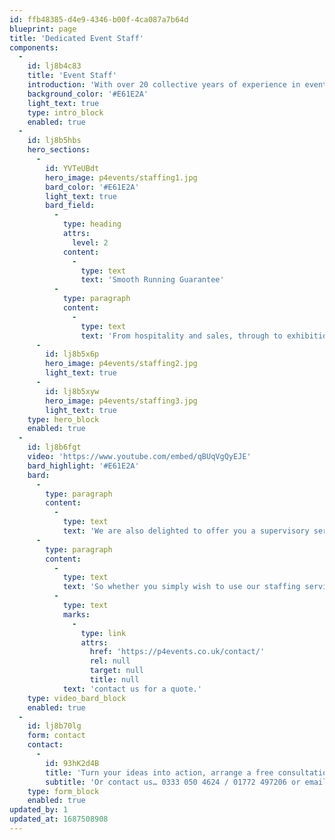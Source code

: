```yaml
---
id: ffb48385-d4e9-4346-b00f-4ca087a7b64d
blueprint: page
title: 'Dedicated Event Staff'
components:
  -
    id: lj8b4c83
    title: 'Event Staff'
    introduction: 'With over 20 collective years of experience in event planning and management, Passion4Events also offers a comprehensive event staffing service. Drawing from our pool of loyal, experienced and dedicated freelancers, we are confident in covering every aspect of your staffing needs.'
    background_color: '#E61E2A'
    light_text: true
    type: intro_block
    enabled: true
  -
    id: lj8b5hbs
    hero_sections:
      -
        id: YVTeUBdt
        hero_image: p4events/staffing1.jpg
        bard_color: '#E61E2A'
        light_text: true
        bard_field:
          -
            type: heading
            attrs:
              level: 2
            content:
              -
                type: text
                text: 'Smooth Running Guarantee'
          -
            type: paragraph
            content:
              -
                type: text
                text: 'From hospitality and sales, through to exhibition, rigging and on the day support, we guarantee a smooth running and successful service. Having already staffed events for clients including Barclays, EKM, The National Wedding Show, and Travel Counsellors, we will happily provide you with a well-trained and trusted team.'
      -
        id: lj8b5x6p
        hero_image: p4events/staffing2.jpg
        light_text: true
      -
        id: lj8b5xyw
        hero_image: p4events/staffing3.jpg
        light_text: true
    type: hero_block
    enabled: true
  -
    id: lj8b6fgt
    video: 'https://www.youtube.com/embed/qBUqVgQyEJE'
    bard_highlight: '#E61E2A'
    bard:
      -
        type: paragraph
        content:
          -
            type: text
            text: 'We are also delighted to offer you a supervisory service on bookings of four or more staff at absolutely no extra charge, ensuring that one of our team is responsible for briefing, breaks, checking in and any additional requirements on the day, ensuring more time for you to focus on the important stuff – whether that be fun, or business.'
      -
        type: paragraph
        content:
          -
            type: text
            text: 'So whether you simply wish to use our staffing service, or book staff alongside an existing event or hire option, please '
          -
            type: text
            marks:
              -
                type: link
                attrs:
                  href: 'https://p4events.co.uk/contact/'
                  rel: null
                  target: null
                  title: null
            text: 'contact us for a quote.'
    type: video_bard_block
    enabled: true
  -
    id: lj8b70lg
    form: contact
    contact:
      -
        id: 93hK2d4B
        title: 'Turn your ideas into action, arrange a free consultation'
        subtitle: 'Or contact us… 0333 050 4624 / 01772 497206 or email us: info@p4events.co.uk'
    type: form_block
    enabled: true
updated_by: 1
updated_at: 1687508908
---
```

